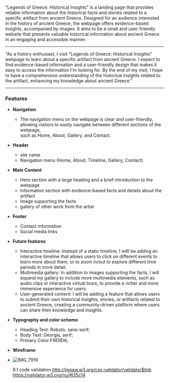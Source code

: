 
  "Legends of Greece: Historical Insights" is a landing page that provides reliable information about the historical facts and stories related to a specific artifact from ancient Greece. Designed for an audience interested in the history of ancient Greece, the webpage offers evidence-based insights, accompanied by images. It aims to be a small and user-friendly website that presents valuable historical information about ancient Greece in an engaging and accessible manner.
___

  "As a history enthusiast, I visit "Legends of Greece: Historical Insights" webpage to learn about a specific artifact from ancient Greece. I expect to find evidence-based information and a user-friendly design that makes it easy to access the information I'm looking for. By the end of my visit, I hope to have a comprehensive understanding of the historical insights related to the artifact, enhancing my knowledge about ancient Greece."

___

### Features


- __Navigation__

  - The navigation menu on the webpage is clear and user-friendly, allowing visitors to easily navigate between different sections of the webpage,  
such as Home, About, Gallery, and Contact.
  
- __Header__

  - site name
  - Navigation menu (Home, About, Timeline, Gallery, Contact)


- __Main Content__

  - Hero section with a large heading and a brief introduction to the webpage
  - Information section with evidence-based facts and details about the artifact
  - Image supporting the facts
  - gallery of other work from the artist

- __Footer__

  - Contact information
  - Social media links

- __Future features__


  - Interactive timeline: Instead of a static timeline, I willl be adding an interactive timeline that allows users to click on different events to learn more about them, or to zoom in/out to explore different time periods in more detail.
  - Multimedia gallery: In addition to images supporting the facts, I will expand my gallery to include more multimedia elements, such as audio clips or interactive virtual tours, to provide a richer and more immersive experience for users.
  - User-generated content: I will be adding a feature that allows users to submit their own historical insights, stories, or artifacts related to ancient Greece, creating a community-driven platform where users can share their knowledge and insights.


- __Typography and color scheme__

  - Heading Text: Roboto, sans-serif; 
  - Body Text: Georgia, serif; 
  - Primary Color:F9E9DA;


- __Wireframe__
- ![IMG_7919](https://user-images.githubusercontent.com/128055846/237032069-d225a74c-c439-480d-a14e-af2122f1c540.PNG)




   8.1 code validation http://jigsaw.w3.org/css-validator/validator$link
   https://validator.w3.org/nu/#l35c14

